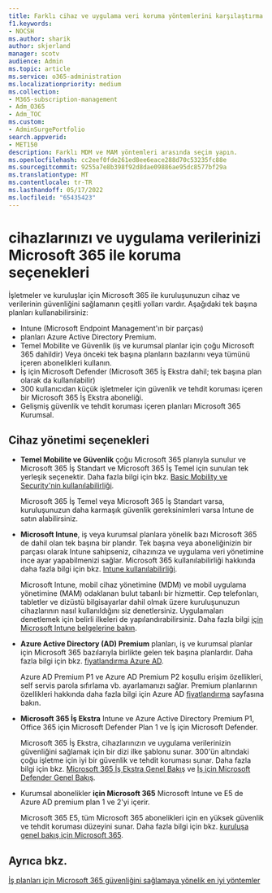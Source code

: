 ```yaml
---
title: Farklı cihaz ve uygulama veri koruma yöntemlerini karşılaştırma
f1.keywords:
- NOCSH
ms.author: sharik
author: skjerland
manager: scotv
audience: Admin
ms.topic: article
ms.service: o365-administration
ms.localizationpriority: medium
ms.collection:
- M365-subscription-management
- Adm_O365
- Adm_TOC
ms.custom:
- AdminSurgePortfolio
search.appverid:
- MET150
description: Farklı MDM ve MAM yöntemleri arasında seçim yapın.
ms.openlocfilehash: cc2eef0fde261ed8ee6eace288d70c53235fc88e
ms.sourcegitcommit: 9255a7e8b398f92d8dae09886ae95dc8577bf29a
ms.translationtype: MT
ms.contentlocale: tr-TR
ms.lasthandoff: 05/17/2022
ms.locfileid: "65435423"
---
```

# <a name="options-for-protecting-your-devices-and-app-data-with-microsoft-365"></a>cihazlarınızı ve uygulama verilerinizi Microsoft 365 ile koruma seçenekleri

İşletmeler ve kuruluşlar için Microsoft 365 ile kuruluşunuzun cihaz ve verilerinin güvenliğini sağlamanın çeşitli yolları vardır. Aşağıdaki tek başına planları kullanabilirsiniz:

- Intune (Microsoft Endpoint Management'ın bir parçası)
- planları Azure Active Directory Premium.
- Temel Mobilite ve Güvenlik (iş ve kurumsal planlar için çoğu Microsoft 365 dahildir) Veya önceki tek başına planların bazılarını veya tümünü içeren abonelikleri kullanın.
- İş için Microsoft Defender (Microsoft 365 İş Ekstra dahil; tek başına plan olarak da kullanılabilir)
- 300 kullanıcıdan küçük işletmeler için güvenlik ve tehdit koruması içeren bir Microsoft 365 İş Ekstra aboneliği.
- Gelişmiş güvenlik ve tehdit koruması içeren planları Microsoft 365 Kurumsal.

## <a name="device-management-options"></a>Cihaz yönetimi seçenekleri

- **Temel Mobilite ve Güvenlik** çoğu Microsoft 365 planıyla sunulur ve Microsoft 365 İş Standart ve Microsoft 365 İş Temel için sunulan tek yerleşik seçenektir. Daha fazla bilgi için bkz. [Basic Mobility ve Security'nin kullanılabilirliği](../basic-mobility-security/choose-between-basic-mobility-and-security-and-intune.md#availability-of-basic-mobility-and-security-and-intune). 

    Microsoft 365 İş Temel veya Microsoft 365 İş Standart varsa, kuruluşunuzun daha karmaşık güvenlik gereksinimleri varsa Intune de satın alabilirsiniz.
 
- **Microsoft Intune**, iş veya kurumsal planlara yönelik bazı Microsoft 365 de dahil olan tek başına bir plandır. Tek başına veya aboneliğinizin bir parçası olarak Intune sahipseniz, cihazınıza ve uygulama veri yönetimine ince ayar yapabilmenizi sağlar. Microsoft 365 kullanılabilirliği hakkında daha fazla bilgi için bkz. [Intune kullanılabilirliği](../basic-mobility-security/choose-between-basic-mobility-and-security-and-intune.md#availability-of-basic-mobility-and-security-and-intune).

    Microsoft Intune, mobil cihaz yönetimine (MDM) ve mobil uygulama yönetimine (MAM) odaklanan bulut tabanlı bir hizmettir. Cep telefonları, tabletler ve dizüstü bilgisayarlar dahil olmak üzere kuruluşunuzun cihazlarının nasıl kullanıldığını siz denetlersiniz. Uygulamaları denetlemek için belirli ilkeleri de yapılandırabilirsiniz. Daha fazla bilgi [için Microsoft Intune belgelerine bakın](/mem/intune/).

- **Azure Active Directory (AD) Premium** planları, iş ve kurumsal planlar için Microsoft 365 bazılarıyla birlikte gelen tek başına planlardır. Daha fazla bilgi için bkz. [fiyatlandırma Azure AD](https://azure.microsoft.com/pricing/details/active-directory/).

     Azure AD Premium P1 ve Azure AD Premium P2 koşullu erişim özellikleri, self servis parola sıfırlama vb. ayarlamanızı sağlar. Premium planlarının özellikleri hakkında daha fazla bilgi için Azure AD [fiyatlandırma](https://azure.microsoft.com/pricing/details/active-directory/) sayfasına bakın.

- **Microsoft 365 İş Ekstra** Intune ve Azure Active Directory Premium P1, Office 365 için Microsoft Defender Plan 1 ve İş için Microsoft Defender. 
 
    Microsoft 365 İş Ekstra, cihazlarınızın ve uygulama verilerinizin güvenliğini sağlamak için bir dizi ilke şablonu sunar. 300'ün altındaki çoğu işletme için iyi bir güvenlik ve tehdit koruması sunar. Daha fazla bilgi için bkz. [Microsoft 365 İş Ekstra Genel Bakış](../../business-premium/index.md) ve [İş için Microsoft Defender Genel Bakış](../../security/defender-business/mdb-overview.md).

- Kurumsal abonelikler **için Microsoft 365** Microsoft Intune ve E5 de Azure AD premium plan 1 ve 2'yi içerir.

    Microsoft 365 E5, tüm Microsoft 365 abonelikleri için en yüksek güvenlik ve tehdit koruması düzeyini sunar. Daha fazla bilgi için bkz. [kuruluşa genel bakış için Microsoft 365](../../enterprise/microsoft-365-overview.md).

## <a name="see-also"></a>Ayrıca bkz.

[İş planları için Microsoft 365 güvenliğini sağlamaya yönelik en iyi yöntemler](../security-and-compliance/secure-your-business-data.md)